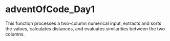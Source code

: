# adventOfCode_Day1

This function processes a two-column numerical input, extracts and sorts the values, calculates distances, and evaluates similarities between the two columns.
